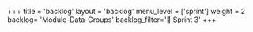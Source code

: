 +++
title = 'backlog'
layout = 'backlog'
menu_level = ['sprint']
weight = 2
backlog= 'Module-Data-Groups'
backlog_filter='📅 Sprint 3'
+++
